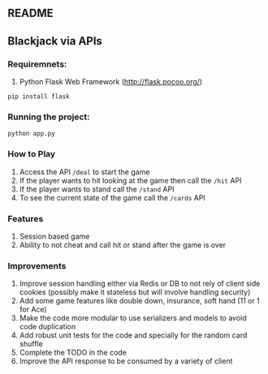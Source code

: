 ## README

## Blackjack via APIs

### Requiremnets:

1. Python Flask Web Framework (http://flask.pocoo.org/)

```
pip install flask
```

### Running the project:
```
python app.py
```

### How to Play
1. Access the API `/deal` to start the game
2. If the player wants to hit looking at the game then call the `/hit` API
3. If the player wants to stand call the `/stand` API
4. To see the current state of the game call the `/cards` API

### Features
1. Session based game
2. Ability to not cheat and call hit or stand after the game is over


### Improvements

1. Improve session handling either via Redis or DB to not rely of client side
cookies (possibly make it stateless but will involve handling security)
2. Add some game features like double down, insurance, soft hand (11 or 1 for
   Ace)
3. Make the code more modular to use serializers and models to avoid code
   duplication
4. Add robust unit tests for the code and specially for the random card shuffle
5. Complete the TODO in the code
6. Improve the API response to be consumed by a variety of client
